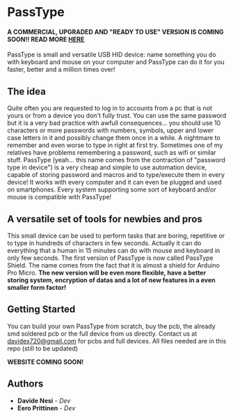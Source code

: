 # PassType

#### A COMMERCIAL, UPGRADED AND "READY TO USE" VERSION IS COMING SOON!! READ MORE [HERE](https://github.com/davidex720/PassType/tree/master/PassType%20CommercialProduct)

PassType is small and versatile USB HID device: name something you do with keyboard and mouse on your computer and PassType can do it for you faster, better and a million times over!

## The idea

Quite often you are requested to log in to accounts from a pc that is not yours or from a device you don't fully trust. You can use the same password but it is a very bad practice with awfull consequences... you should use 10 characters or more passwords with numbers, symbols, upper and lower case letters in it and possibly change them once in a while. A nightmare to remember and even worse to type in right at first try. Sometimes one of my relatives have problems remembering a password, such as wifi or similar stuff. PassType (yeah... this name comes from the contraction of "password type in device") is a very cheap and simple to use automation device, capable of storing password and macros and to type/execute them in every device! It works with every computer and it can even be plugged and used on smartphones. Every system supporting some sort of keyboard and/or mouse is compatible with PassType!

## A versatile set of tools for newbies and pros

This small device can be used to perform tasks that are boring, repetitive or to type in hundreds of characters in few seconds. Actually it can do everything that a human in 15 minutes can do with mouse and keyboard in only few seconds. The first version of PassType is now called PassType Shield. The name comes from the fact that it is almost a shield for Arduino Pro Micro.
__The new version will be even more flexible, have a better storing system, encryption of datas and a lot of new features in a even smaller form factor!__

## Getting Started

You can build your own PassType from scratch, buy the pcb, the already smd soldered pcb or the full device from us directly.
Contact us at davidex720@gmail.com for pcbs and full devices. All files needed are in this repo (still to be updated)

__WEBSITE COMING SOON!__







## Authors

* **Davide Nesi** - *Dev*
* **Eero Prittinen** - *Dev*



